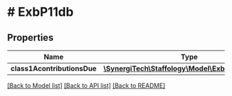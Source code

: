 # # ExbP11db

## Properties

Name | Type | Description | Notes
------------ | ------------- | ------------- | -------------
**class1AcontributionsDue** | [**\SynergiTech\Staffology\Model\ExbP11dbClass1A**](ExbP11dbClass1A.md) |  | [optional]

[[Back to Model list]](../../README.md#models) [[Back to API list]](../../README.md#endpoints) [[Back to README]](../../README.md)
